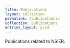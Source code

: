```yaml
---
title: Publications
layout: collection
permalink: /publications/
collection: publications
entries_layout: grid
---
```


Publications related to NSIER.

